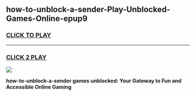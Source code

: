 
## how-to-unblock-a-sender-Play-Unblocked-Games-Online-epup9
<h3>
<a href="https://premium76.site?title=how-to-unblock-a-sender&ref=25A">CLICK TO PLAY</a></h3>
<hr>

<h3>
<a href="https://premium76.site?title=how-to-unblock-a-sender&ref=25A">CLICK 2 PLAY</a>
  
</h3>

<a href="https://premium76.site?title=how-to-unblock-a-sender&ref=25A"><img src="https://clearcache.store/games.png"></a>


**how-to-unblock-a-sender games unblocked: Your Gateway to Fun and Accessible Online Gaming**
